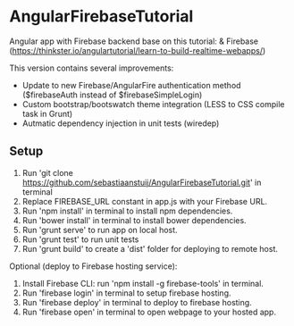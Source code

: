 # AngularFirebaseTutorial
Angular app with Firebase backend base on this tutorial:
&amp; Firebase (https://thinkster.io/angulartutorial/learn-to-build-realtime-webapps/)

This version contains several improvements:
- Update to new Firebase/AngularFire authentication method ($firebaseAuth instead of $firebaseSimpleLogin)
- Custom bootstrap/bootswatch theme integration (LESS to CSS compile task in Grunt)
- Autmatic dependency injection in unit tests (wiredep)



## Setup 
1. Run 'git clone https://github.com/sebastiaanstuij/AngularFirebaseTutorial.git' in terminal
2. Replace FIREBASE_URL constant in app.js with your Firebase URL.
3. Run 'npm install' in terminal to install npm dependencies.
4. Run 'bower install' in terminal to install bower dependencies.
5. Run 'grunt serve' to run app on local host.
6. Run 'grunt test' to run unit tests
7. Run 'grunt build' to create a 'dist' folder for deploying to remote host.

Optional (deploy to Firebase hosting service):
1. Install Firebase CLI: run 'npm install -g firebase-tools' in terminal.
2. Run 'firebase login' in terminal to setup firebase hosting.
3. Run 'firebase deploy' in terminal to deploy to firebase hosting.
4. Run 'firebase open' in terminal to open webpage to your hosted app.

